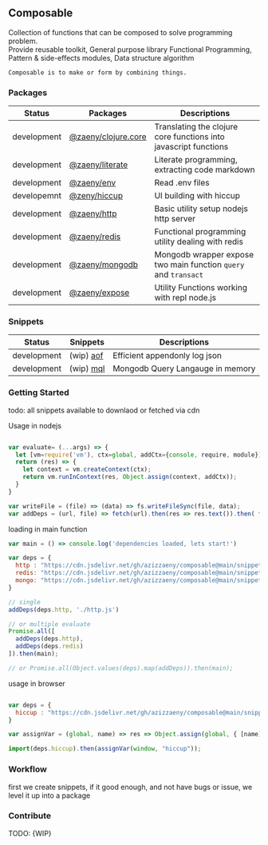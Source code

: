 ## Composable  

Collection of functions that can be composed to solve programming problem.  
Provide reusable toolkit, General purpose library Functional Programming, Pattern & side-effects modules, Data structure algorithm

    Composable is to make or form by combining things.   



### Packages

| Status      | Packages                    | Descriptions                                                                     |
|-------------|-----------------------------|--------------------------------------------------------------------------------- |
| development | [@zaeny/clojure.core](https://github.com/azizzaeny/clojure.core)  | Translating the clojure core functions into javascript functions |
| development | [@zaeny/literate](https://github.com/azizzaeny/literate)  | Literate programming, extracting code markdown |
| development | [@zaeny/env]()  | Read .env files |
| developemnt | [@zeny/hiccup](https://github.com/azizzaeny/hiccup) | UI building with hiccup |
| development | [@zaeny/http](https://github.com/azizzaeny/http) | Basic utility setup nodejs http server |
| development | [@zaeny/redis](https://github.com/azizzaeny/redis) | Functional programming utility dealing with redis |
| development | [@zaeny/mongodb](https://github.com/azizzaeny/mongodb) | Mongodb wrapper expose two main function `query` and `transact` |
| development | [@zaeny/expose](https://github.com/azizzaeny/expose) | Utility Functions working with repl node.js |

### Snippets

| Status      | Snippets                    | Descriptions                                                                     |
|-------------|-----------------------------|--------------------------------------------------------------------------------- |
| development | (wip) [aof](./snippets/aof/readme.md) | Efficient appendonly log json |
| development | (wip) [mql](./snippets/mql/readme.md) | Mongodb Query Langauge in memory |

### Getting Started 
todo:
all snippets available to downlaod or fetched via cdn

Usage in nodejs
```javascript

var evaluate= (...args) => {
  let [vm=require('vm'), ctx=global, addCtx={console, require, module}] = args;
  return (res) => {
    let context = vm.createContext(ctx);
    return vm.runInContext(res, Object.assign(context, addCtx));
  }
}

var writeFile = (file) => (data) => fs.writeFileSync(file, data);
var addDeps = (url, file) => fetch(url).then(res => res.text()).then( file ? (writeFile(file) : evaluate()));


```
loading in main function

```js
var main = () => console.log('dependencies loaded, lets start!')

var deps = {
  http : "https://cdn.jsdelivr.net/gh/azizzaeny/composable@main/snippets/http/util.js",
  redis: "https://cdn.jsdelivr.net/gh/azizzaeny/composable@main/snippets/redis/util.js",
  mongo: "https://cdn.jsdelivr.net/gh/azizzaeny/composable@main/snippets/mongo/util.js",
}

// single
addDeps(deps.http, './http.js')

// or multiple evaluate
Promise.all([
  addDeps(deps.http),
  addDeps(deps.redis)
]).then(main);

// or Promise.all(Object.values(deps).map(addDeps)).then(main);
```

usage in browser

```js

var deps = {
  hiccup : "https://cdn.jsdelivr.net/gh/azizzaeny/composable@main/snippets/hiccup/index.js",
}

var assignVar = (global, name) => res => Object.assign(global, { [name]: (res.default) });

import(deps.hiccup).then(assignVar(window, "hiccup"));

```

### Workflow

first we create snippets, if it good enough, and not have bugs or issue,  we level it up into a package

### Contribute
TODO: {WIP}
